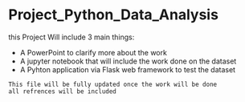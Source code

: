 # Project_Python_Data_Analysis
</ins>this Project Will include 3 main things:</ins>
* A PowerPoint to clarify more about the work
* A jupyter notebook that will include the work done on the dataset
* A Pyhton application via Flask web framework to test the dataset

```
This file will be fully updated once the work will be done 
all refrences will be included
```